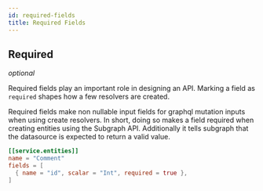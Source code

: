 ```yaml
---
id: required-fields
title: Required Fields
---
```


## Required

_optional_

Required fields play an important role in designing an API. Marking a field as `required` shapes how a few resolvers
are created.

Required fields make non nullable input fields for graphql mutation inputs when using create resolvers. In short,
doing so makes a field required when creating entities using the Subgraph API. Additionally it tells
subgraph that the datasource is expected to return a valid value.

```toml
[[service.entities]]
name = "Comment"
fields = [
  { name = "id", scalar = "Int", required = true },
]
```
